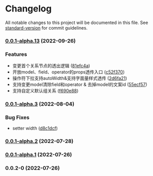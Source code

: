 # Changelog

All notable changes to this project will be documented in this file. See [standard-version](https://github.com/conventional-changelog/standard-version) for commit guidelines.

### [0.0.1-alpha.13](https://gitlab.alibaba-inc.com/mmfs/thx-portal-rule/compare/v0.0.1-alpha.5...v0.0.1-alpha.13) (2022-09-26)


### Features

* 变更首个关系节点的透出逻辑 ([81efc4a](https://gitlab.alibaba-inc.com/mmfs/thx-portal-rule/commit/81efc4a5942f8b1687103cdbafa14cb7419aaabb))
* 开放model、field、operator的props透传入口 ([c52f370](https://gitlab.alibaba-inc.com/mmfs/thx-portal-rule/commit/c52f370d9e34c5e9e368afe5f908563129573381))
* 操作符下拉支持autoWidth&支持字面量样式透传 ([2d6fa21](https://gitlab.alibaba-inc.com/mmfs/thx-portal-rule/commit/2d6fa2157d96c48f76d2887469dc8566874eb2c2))
* 支持变更model清除field和operator & 去掉model的文案id ([55ecf57](https://gitlab.alibaba-inc.com/mmfs/thx-portal-rule/commit/55ecf5704489b0a1743906ee2f82a4792be2b090))
* 支持自定义默认组关系 ([f690e88](https://gitlab.alibaba-inc.com/mmfs/thx-portal-rule/commit/f690e887514ed255d20f56fe637e10fb48308f2d))

### [0.0.1-alpha.3](https://github.com/thx/thx-portal-rule/compare/v0.0.1-alpha.2...v0.0.1-alpha.3) (2022-08-04)


### Bug Fixes

* setter width ([d8c1dcf](https://github.com/thx/thx-portal-rule/commit/d8c1dcf148f12dc00a460de9134c70b8c6b4e307))

### [0.0.1-alpha.2](https://github.com/thx/thx-portal-rule/compare/v0.0.1-alpha.1...v0.0.1-alpha.2) (2022-07-28)

### [0.0.1-alpha.1](https://github.com/thx/thx-portal-rule/compare/v0.0.2-0...v0.0.1-alpha.1) (2022-07-26)

### 0.0.2-0 (2022-07-26)
